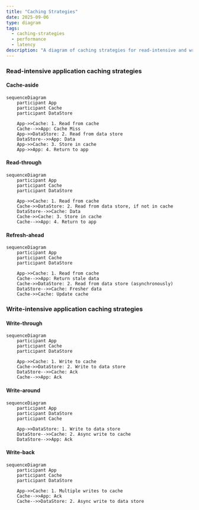 ```yaml
---
title: "Caching Strategies"
date: 2025-09-06
type: diagram
tags:
  - caching-strategies
  - performance
  - latency
description: "A diagram of caching strategies for read-intensive and write-intensive applications."
---
```


### Read-intensive application caching strategies

#### Cache-aside

```mermaid
sequenceDiagram
    participant App
    participant Cache
    participant DataStore

    App->>Cache: 1. Read from cache
    Cache-->>App: Cache Miss
    App->>DataStore: 2. Read from data store
    DataStore-->>App: Data
    App->>Cache: 3. Store in cache
    App->>App: 4. Return to app
```

#### Read-through

```mermaid
sequenceDiagram
    participant App
    participant Cache
    participant DataStore

    App->>Cache: 1. Read from cache
    Cache->>DataStore: 2. Read from data store, if not in cache
    DataStore-->>Cache: Data
    Cache->>Cache: 3. Store in cache
    Cache-->>App: 4. Return to app
```

#### Refresh-ahead

```mermaid
sequenceDiagram
    participant App
    participant Cache
    participant DataStore

    App->>Cache: 1. Read from cache
    Cache-->>App: Return stale data
    Cache->>DataStore: 2. Read from data store (asynchronously)
    DataStore-->>Cache: Fresher data
    Cache->>Cache: Update cache
```

### Write-intensive application caching strategies

#### Write-through

```mermaid
sequenceDiagram
    participant App
    participant Cache
    participant DataStore

    App->>Cache: 1. Write to cache
    Cache->>DataStore: 2. Write to data store
    DataStore-->>Cache: Ack
    Cache-->>App: Ack
```

#### Write-around

```mermaid
sequenceDiagram
    participant App
    participant DataStore
    participant Cache

    App->>DataStore: 1. Write to data store
    DataStore-->>Cache: 2. Async write to cache
    DataStore-->>App: Ack
```

#### Write-back

```mermaid
sequenceDiagram
    participant App
    participant Cache
    participant DataStore

    App->>Cache: 1. Multiple writes to cache
    Cache-->>App: Ack
    Cache-->>DataStore: 2. Async write to data store
```
